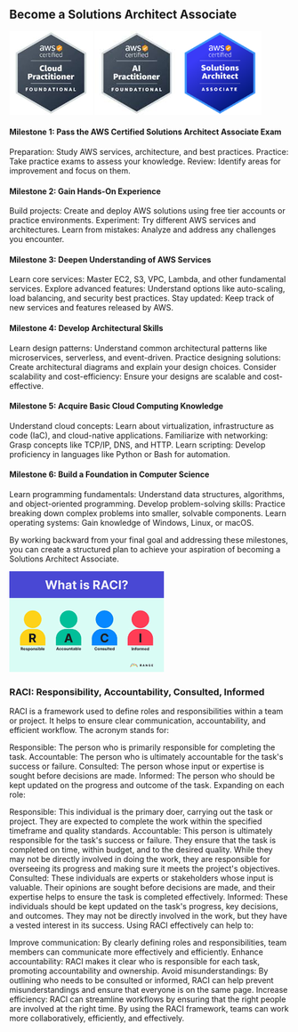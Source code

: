 ## Become a Solutions Architect Associate

![alt text](image-2.png) ![alt text](image-5.png)![alt text](image.png)
#### Milestone 1: Pass the AWS Certified Solutions Architect Associate Exam

Preparation: Study AWS services, architecture, and best practices.
Practice: Take practice exams to assess your knowledge.
Review: Identify areas for improvement and focus on them.

#### Milestone 2: Gain Hands-On Experience

Build projects: Create and deploy AWS solutions using free tier accounts or practice environments.
Experiment: Try different AWS services and architectures.
Learn from mistakes: Analyze and address any challenges you encounter.

#### Milestone 3: Deepen Understanding of AWS Services

Learn core services: Master EC2, S3, VPC, Lambda, and other fundamental services.
Explore advanced features: Understand options like auto-scaling, load balancing, and security best practices.
Stay updated: Keep track of new services and features released by AWS.

#### Milestone 4: Develop Architectural Skills

Learn design patterns: Understand common architectural patterns like microservices, serverless, and event-driven.
Practice designing solutions: Create architectural diagrams and explain your design choices.
Consider scalability and cost-efficiency: Ensure your designs are scalable and cost-effective.

#### Milestone 5: Acquire Basic Cloud Computing Knowledge

Understand cloud concepts: Learn about virtualization, infrastructure as code (IaC), and cloud-native applications.
Familiarize with networking: Grasp concepts like TCP/IP, DNS, and HTTP.
Learn scripting: Develop proficiency in languages like Python or Bash for automation.

#### Milestone 6: Build a Foundation in Computer Science

Learn programming fundamentals: Understand data structures, algorithms, and object-oriented programming.
Develop problem-solving skills: Practice breaking down complex problems into smaller, solvable components.
Learn operating systems: Gain knowledge of Windows, Linux, or macOS.

By working backward from your final goal and addressing these milestones, you can create a structured plan to achieve your aspiration of becoming a Solutions Architect Associate.



![alt text](image-9.png)
### RACI: Responsibility, Accountability, Consulted, Informed
RACI is a framework used to define roles and responsibilities within a team or project. It helps to ensure clear communication, accountability, and efficient workflow. The acronym stands for:

Responsible: The person who is primarily responsible for completing the task.
Accountable: The person who is ultimately accountable for the task's success or failure.
Consulted: The person whose input or expertise is sought before decisions are made.
Informed: The person who should be kept updated on the progress and outcome of the task.
Expanding on each role:

Responsible: This individual is the primary doer, carrying out the task or project. They are expected to complete the work within the specified timeframe and quality standards.
Accountable: This person is ultimately responsible for the task's success or failure. They ensure that the task is completed on time, within budget, and to the desired quality. While they may not be directly involved in doing the work, they are responsible for overseeing its progress and making sure it meets the project's objectives.
Consulted: These individuals are experts or stakeholders whose input is valuable. Their opinions are sought before decisions are made, and their expertise helps to ensure the task is completed effectively.
Informed: These individuals should be kept updated on the task's progress, key decisions, and outcomes. They may not be directly involved in the work, but they have a vested interest in its success.
Using RACI effectively can help to:

Improve communication: By clearly defining roles and responsibilities, team members can communicate more effectively and efficiently.
Enhance accountability: RACI makes it clear who is responsible for each task, promoting accountability and ownership.
Avoid misunderstandings: By outlining who needs to be consulted or informed, RACI can help prevent misunderstandings and ensure that everyone is on the same page.
Increase efficiency: RACI can streamline workflows by ensuring that the right people are involved at the right time.
By using the RACI framework, teams can work more collaboratively, efficiently, and effectively.